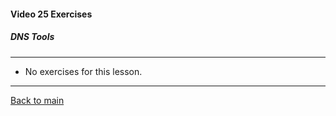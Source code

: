 #### Video 25 Exercises

##### DNS Tools

---

- No exercises for this lesson.

---

[Back to main](https://github.com/rot0xd/CBTNuggets/blob/master/CEHv9/README.md)

